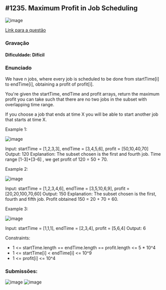 ## #1235. Maximum Profit in Job Scheduling

![image](https://github.com/user-attachments/assets/d68c25a9-b939-4682-959f-c730a0332363)

[Link para a questão](https://leetcode.com/problems/maximum-profit-in-job-scheduling/description/)

### Gravação

#### Dificuldade: Difícil

### Enunciado

We have n jobs, where every job is scheduled to be done from startTime[i] to endTime[i], obtaining a profit of profit[i].

You're given the startTime, endTime and profit arrays, return the maximum profit you can take such that there are no two jobs in the subset with overlapping time range.

If you choose a job that ends at time X you will be able to start another job that starts at time X.

Example 1:

![image](https://github.com/user-attachments/assets/5f5687a2-ec8a-47c4-a85b-6163596bab42)

Input: startTime = [1,2,3,3], endTime = [3,4,5,6], profit = [50,10,40,70]
Output: 120
Explanation: The subset chosen is the first and fourth job. 
Time range [1-3]+[3-6] , we get profit of 120 = 50 + 70.

Example 2:

![image](https://github.com/user-attachments/assets/42f33af4-20f6-4161-a798-7c6495d4a70f)

Input: startTime = [1,2,3,4,6], endTime = [3,5,10,6,9], profit = [20,20,100,70,60]
Output: 150
Explanation: The subset chosen is the first, fourth and fifth job. 
Profit obtained 150 = 20 + 70 + 60.

Example 3:

![image](https://github.com/user-attachments/assets/523ede4e-0397-4015-ac56-e6634be50300)

Input: startTime = [1,1,1], endTime = [2,3,4], profit = [5,6,4]
Output: 6


Constraints:

- 1 <= startTime.length == endTime.length == profit.length <= 5 * 10^4
- 1 <= startTime[i] < endTime[i] <= 10^9
- 1 <= profit[i] <= 10^4


### Submissões: 
![image](https://github.com/user-attachments/assets/994d023b-8bbd-4a30-8e8d-526f080f67d4)
![image](https://github.com/user-attachments/assets/c1a42c5c-29c6-4113-a784-c1db499c8832)







